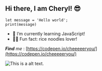 
## Hi there, I am Cheryl! 😎
```
let message = 'Hello world';
print(message)
```
- 🤩 I’m currently learning JavaScript!
- 😮‍💨 Fun fact: rice noodles lover!

_**Find** me_ : [https://codepen.io/cheeeeeryou/](https://codepen.io/cheeeeeryou/)

![This is a alt text.](https://c.tenor.com/9yBrLJeGmjcAAAAC/dream-money.gif)

<!--
**cheeeeeryou/cheeeeeryou** is a ✨ _special_ ✨ repository because its `README.md` (this file) appears on your GitHub profile.

Here are some ideas to get you started:

- 🔭 I’m currently working on ...
- 🌱 I’m currently learning ...
- 👯 I’m looking to collaborate on ...
- 🤔 I’m looking for help with ...
- 💬 Ask me about ...
- 📫 How to reach me: ...
- 😄 Pronouns: ...
- ⚡ Fun fact: ...
-->
